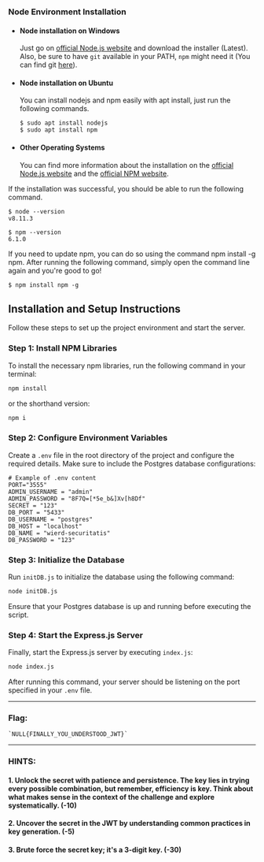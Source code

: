 ### Node Environment Installation
- #### Node installation on Windows

  Just go on [official Node.js website](https://nodejs.org/) and download the installer (Latest).
Also, be sure to have `git` available in your PATH, `npm` might need it (You can find git [here](https://git-scm.com/)).

- #### Node installation on Ubuntu

  You can install nodejs and npm easily with apt install, just run the following commands.

      $ sudo apt install nodejs
      $ sudo apt install npm

- #### Other Operating Systems
  You can find more information about the installation on the [official Node.js website](https://nodejs.org/) and the [official NPM website](https://npmjs.org/).

If the installation was successful, you should be able to run the following command.

    $ node --version
    v8.11.3

    $ npm --version
    6.1.0

If you need to update npm, you can do so using the command npm install -g npm. After running the following command, simply open the command line again and you're good to go!

    $ npm install npm -g

###
## Installation and Setup Instructions

Follow these steps to set up the project environment and start the server.

### Step 1: Install NPM Libraries

To install the necessary npm libraries, run the following command in your terminal:

```bash
npm install
```

or the shorthand version:

```bash
npm i
```

### Step 2: Configure Environment Variables

Create a `.env` file in the root directory of the project and configure the required details. Make sure to include the Postgres database configurations:

```
# Example of .env content
PORT="3555"
ADMIN_USERNAME = "admin"
ADMIN_PASSWORD = "8F7Q=[*5e_b&]Xv[h8Df"
SECRET = "123"
DB_PORT = "5433"
DB_USERNAME = "postgres"
DB_HOST = "localhost"
DB_NAME = "wierd-securitatis"
DB_PASSWORD = "123"
```

### Step 3: Initialize the Database

Run `initDB.js` to initialize the database using the following command:

```bash
node initDB.js
```

Ensure that your Postgres database is up and running before executing the script.

### Step 4: Start the Express.js Server

Finally, start the Express.js server by executing `index.js`:

```bash
node index.js
```

After running this command, your server should be listening on the port specified in your `.env` file.

---
### Flag:

```
`NULL{FINALLY_YOU_UNDERSTOOD_JWT}`
```
---
### HINTS:


#### 1. Unlock the secret with patience and persistence. The key lies in trying every possible combination, but remember, efficiency is key. Think about what makes sense in the context of the challenge and explore systematically. (-10)
#### 2. Uncover the secret in the JWT by understanding common practices in key generation. (-5)
#### 3. Brute force the secret key; it's a 3-digit key. (-30)

